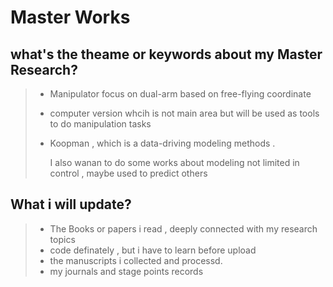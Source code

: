 # Master Works 
## what's the theame or keywords about my Master Research?
> - Manipulator focus on dual-arm based on free-flying coordinate
> - computer version whcih is not main area but will be used as tools to do manipulation tasks
> - Koopman , which is a data-driving modeling methods .
>
>   I also wanan to do some works about modeling not limited in control , maybe used to predict others
## What i will update?
> - The Books or papers i read , deeply connected with my research topics
> - code definately , but i have to learn before upload
> - the manuscripts i collected and processd.
> - my journals and stage points records
